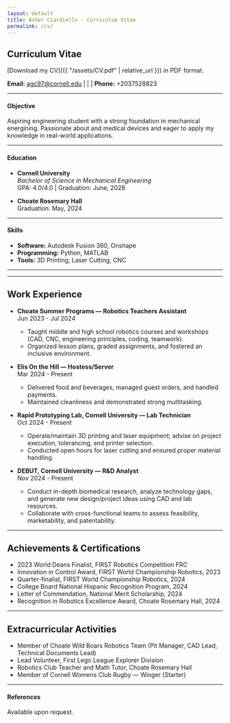```yaml
---
layout: default
title: Asher Ciardiello - Curriculum Vitae
permalink: /cv/
---
```

## Curriculum Vitae

[Download my CV]({{ "/assets/CV.pdf" | relative_url }}) in PDF format.


**Email:** [agc97@cornell.edu](mailto:netID@cornell.edu) | | | **Phone:** +2037528823

---

#### Objective
Aspiring engineering student with a strong foundation in mechanical energining. Passionate about and medical devices and eager to apply my knowledge in real-world applications.

---

#### Education
- **Cornell University**  
  *Bachelor of Science in Mechanical Engineering*  
  GPA: 4.0/4.0 | Graduation: June, 2028

- **Choate Rosemary Hall**  
  Graduation: May, 2024

---

#### Skills
- **Software:** Autodesk Fusion 360, Onshape
- **Programming:** Python, MATLAB  
- **Tools:** 3D Printing, Laser Cutting, CNC 

---
<!-- 
#### Projects
- **[Project Title]**:  
  *[Short Description]*  
  - Key Achievement 1  
  - Key Achievement 2  

- **[Project Title]**:  
  *[Short Description]*  
  - Key Achievement 1  
  - Key Achievement 2  
 -->

---
## Work Experience

- **Choate Summer Programs — Robotics Teachers Assistant**  
  Jun 2023 - Jul 2024  
  - Taught middle and high school robotics courses and workshops (CAD, CNC, engineering principles, coding, teamwork).
  - Organized lesson plans, graded assignments, and fostered an inclusive environment.

- **Elis On the Hill — Hostess/Server**  
  Mar 2024 - Present  
  - Delivered food and beverages, managed guest orders, and handled payments.  
  - Maintained cleanliness and demonstrated strong multitasking.

- **Rapid Prototyping Lab, Cornell University — Lab Technician**  
  Oct 2024 - Present  
  - Operate/maintain 3D printing and laser equipment; advise on project execution, tolerancing, and printer selection.
  - Conducted open hours for laser cutting and ensured proper material handling.

- **DEBUT, Cornell University — R&D Analyst**  
  Nov 2024 - Present  
  - Conduct in-depth biomedical research, analyze technology gaps, and generate new design/project ideas using CAD and lab resources.
  - Collaborate with cross-functional teams to assess feasibility, marketability, and patentability.

---

## Achievements & Certifications

- 2023 World Deans Finalist, FIRST Robotics Competition FRC
- Innovation in Control Award, FIRST World Championship Robotics, 2023
- Quarter-finalist, FIRST World Championship Robotics, 2024
- College Board National Hispanic Recognition Program, 2024
- Letter of Commendation, National Merit Scholarship, 2024
- Recognition in Robotics Excellence Award, Choate Rosemary Hall, 2024

---

## Extracurricular Activities

- Member of Choate Wild Boars Robotics Team (Pit Manager, CAD Lead, Technical Documents Lead)
- Lead Volunteer, First Lego League Explorer Division
- Robotics Club Teacher and Math Tutor, Choate Rosemary Hall
- Member of Cornell Womens Club Rugby — Winger (Starter)
  



---

#### References
Available upon request.
